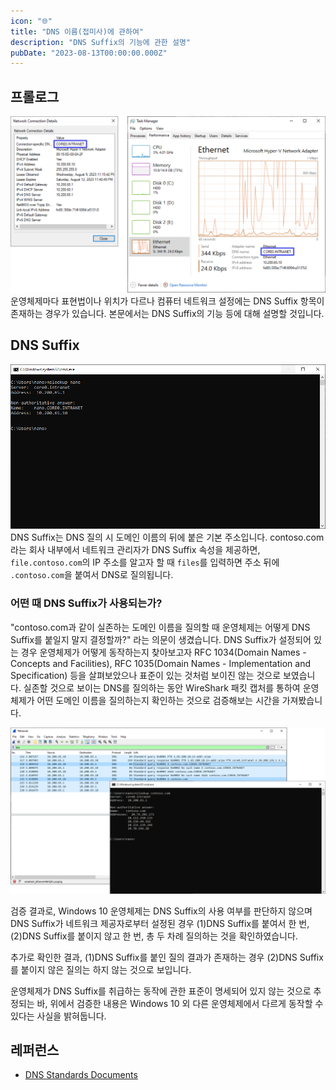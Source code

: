 ```yaml
---
icon: "🌐"
title: "DNS 이름(접미사)에 관하여"
description: "DNS Suffix의 기능에 관한 설명"
pubDate: "2023-08-13T00:00:00.000Z"
---
```


## 프롤로그

![DNS Suffix from network settings](dns-suffix-from-network-settings.png)  
운영체제마다 표현법이나 위치가 다르나 컴퓨터 네트워크 설정에는 DNS Suffix 항목이 존재하는 경우가 있습니다. 본문에서는 DNS Suffix의 기능 등에 대해 설명할 것입니다.

## DNS Suffix

![DNS Suffix on nslookup](dns-suffix-on-nslookup.png)    
DNS Suffix는 DNS 질의 시 도메인 이름의 뒤에 붙은 기본 주소입니다. contoso.com라는 회사 내부에서 네트워크 관리자가 DNS Suffix 속성을 제공하면, `file.contoso.com`의 IP
주소를 알고자 할 때 `files`를 입력하면 주소 뒤에 `.contoso.com`을 붙여서 DNS로 질의됩니다.

### 어떤 때 DNS Suffix가 사용되는가?

"contoso.com과 같이 실존하는 도메인 이름을 질의할 때 운영체제는 어떻게 DNS Suffix를 붙일지 말지 결정할까?" 라는 의문이 생겼습니다. DNS Suffix가 설정되어 있는 경우 운영체제가 어떻게
동작하는지 찾아보고자 RFC 1034(Domain Names - Concepts and Facilities), RFC 1035(Domain Names - Implementation and Specification)
등을 살펴보았으나 표준이 있는 것처럼 보이진 않는 것으로 보였습니다. 실존할 것으로 보이는 DNS를 질의하는 동안 WireShark 패킷 캡처를 통하여 운영체제가 어떤 도메인 이름을 질의하는지 확인하는 것으로
검증해보는 시간을 가져봤습니다.

![DNS Suffix behavior verification](dns-suffix-behavior-verification.png)

검증 결과로, Windows 10 운영체제는 DNS Suffix의 사용 여부를 판단하지 않으며 DNS Suffix가 네트워크 제공자로부터 설정된 경우 (1)DNS Suffix를 붙여서 한 번, (2)DNS
Suffix를 붙이지 않고 한 번, 총 두 차례 질의하는 것을 확인하였습니다.

추가로 확인한 결과, (1)DNS Suffix를 붙인 질의 결과가 존재하는 경우 (2)DNS Suffix를 붙이지 않은 질의는 하지 않는 것으로 보입니다.

운영체제가 DNS Suffix를 취급하는 동작에 관한 표준이 명세되어 있지 않는 것으로 추정되는 바, 위에서 검증한 내용은 Windows 10 외 다른 운영체제에서 다르게 동작할 수 있다는 사실을 밝혀둡니다.

## 레퍼런스

- [DNS Standards Documents](https://learn.microsoft.com/en-us/windows/win32/dns/dns-standards-documents)
